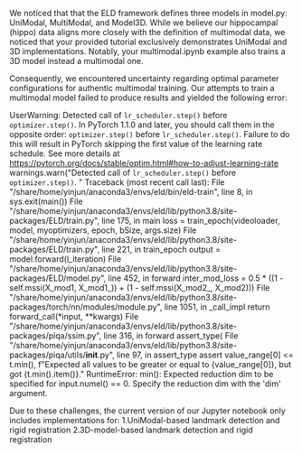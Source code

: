 We noticed that that the ELD framework defines three models in model.py: UniModal, MultiModal, and Model3D.
While we believe our hippocampal (hippo) data aligns more closely with the definition of multimodal data, we noticed that your provided tutorial exclusively demonstrates UniModal and 3D implementations.
Notably, your multimodal.ipynb example also trains a 3D model instead a multimodal one.

Consequently, we encountered uncertainty regarding optimal parameter configurations for authentic multimodal training.
Our attempts to train a multimodal model failed to produce results and yielded the following error:

UserWarning: Detected call of `lr_scheduler.step()` before `optimizer.step()`. In PyTorch 1.1.0 and later, you should call them in the opposite order: `optimizer.step()` before `lr_scheduler.step()`.  Failure to do this will result in PyTorch skipping the first value of the learning rate schedule. See more details at https://pytorch.org/docs/stable/optim.html#how-to-adjust-learning-rate
  warnings.warn("Detected call of `lr_scheduler.step()` before `optimizer.step()`. "
Traceback (most recent call last):
  File "/share/home/yinjun/anaconda3/envs/eld/bin/eld-train", line 8, in <module>
    sys.exit(main())
  File "/share/home/yinjun/anaconda3/envs/eld/lib/python3.8/site-packages/ELD/train.py", line 175, in main
    loss = train_epoch(videoloader, model, myoptimizers, epoch, bSize, args.size)
  File "/share/home/yinjun/anaconda3/envs/eld/lib/python3.8/site-packages/ELD/train.py", line 221, in train_epoch
    output = model.forward(l_iteration)
  File "/share/home/yinjun/anaconda3/envs/eld/lib/python3.8/site-packages/ELD/model.py", line 452, in forward
    inter_mod_loss = 0.5 * ((1 - self.mssi(X_mod1, X_mod1_)) + (1 - self.mssi(X_mod2_, X_mod2)))
  File "/share/home/yinjun/anaconda3/envs/eld/lib/python3.8/site-packages/torch/nn/modules/module.py", line 1051, in _call_impl
    return forward_call(*input, **kwargs)
  File "/share/home/yinjun/anaconda3/envs/eld/lib/python3.8/site-packages/piqa/ssim.py", line 316, in forward
    assert_type(
  File "/share/home/yinjun/anaconda3/envs/eld/lib/python3.8/site-packages/piqa/utils/__init__.py", line 97, in assert_type
    assert value_range[0] <= t.min(), f"Expected all values to be greater or equal to {value_range[0]}, but got {t.min().item()}."
RuntimeError: min(): Expected reduction dim to be specified for input.numel() == 0. Specify the reduction dim with the 'dim' argument.



Due to these challenges, the current version of our Jupyter notebook only includes implementations for:
1.UniModal-based landmark detection and rigid registration
2.3D-model-based landmark detection and rigid registration
